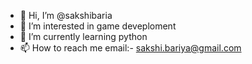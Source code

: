 - 👋 Hi, I’m @sakshibaria
- 👀 I’m interested in game deveploment 
- 🌱 I’m currently learning python
- 📫 How to reach me email:- sakshi.bariya@gmail.com 

<!---
sakshibaria/sakshibaria is a ✨ special ✨ repository because its `README.md` (this file) appears on your GitHub profile.
You can click the Preview link to take a look at your changes.
--->
